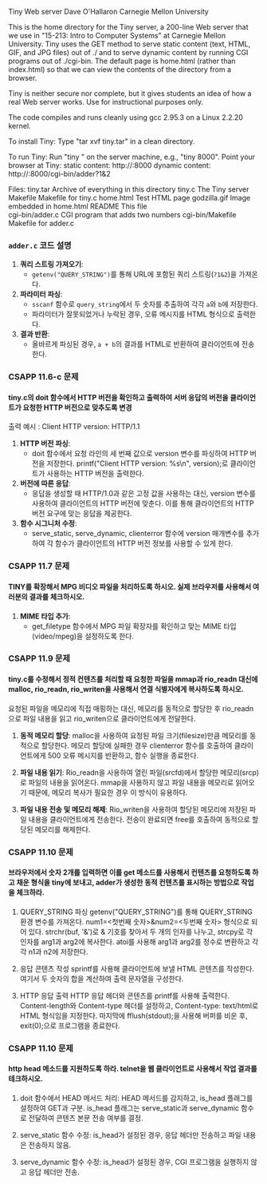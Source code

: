 Tiny Web server
Dave O'Hallaron
Carnegie Mellon University

This is the home directory for the Tiny server, a 200-line Web
server that we use in "15-213: Intro to Computer Systems" at Carnegie
Mellon University.  Tiny uses the GET method to serve static content
(text, HTML, GIF, and JPG files) out of ./ and to serve dynamic
content by running CGI programs out of ./cgi-bin. The default 
page is home.html (rather than index.html) so that we can view
the contents of the directory from a browser.

Tiny is neither secure nor complete, but it gives students an
idea of how a real Web server works. Use for instructional purposes only.

The code compiles and runs cleanly using gcc 2.95.3 
on a Linux 2.2.20 kernel.

To install Tiny:
   Type "tar xvf tiny.tar" in a clean directory. 

To run Tiny:
   Run "tiny <port>" on the server machine, 
	e.g., "tiny 8000".
   Point your browser at Tiny: 
	static content: http://<host>:8000
	dynamic content: http://<host>:8000/cgi-bin/adder?1&2

Files:
  tiny.tar		Archive of everything in this directory
  tiny.c		The Tiny server
  Makefile		Makefile for tiny.c
  home.html		Test HTML page
  godzilla.gif		Image embedded in home.html
  README		This file	
  cgi-bin/adder.c	CGI program that adds two numbers
  cgi-bin/Makefile	Makefile for adder.c

### `adder.c` 코드 설명

1. **쿼리 스트링 가져오기**:
    - `getenv("QUERY_STRING")`를 통해 URL에 포함된 쿼리 스트링(`?1&2`)을 가져온다.
2. **파라미터 파싱**:
    - `sscanf` 함수로 `query_string`에서 두 숫자를 추출하여 각각 `a`와 `b`에 저장한다.
    - 파라미터가 잘못되었거나 누락된 경우, 오류 메시지를 HTML 형식으로 출력한다.
3. **결과 반환**:
    - 올바르게 파싱된 경우, `a + b`의 결과를 HTML로 반환하여 클라이언트에 전송한다.

### CSAPP 11.6-c 문제 
#### tiny.c의 doit 함수에서 HTTP 버전을 확인하고 출력하여 서버 응답의 버전을 클라이언트가 요청한 HTTP 버전으로 맞추도록 변경

출력 예시 : Client HTTP version: HTTP/1.1

1. **HTTP 버전 파싱**: 
   - doit 함수에서 요청 라인의 세 번째 값으로 version 변수를 파싱하여 HTTP 버전을 저장한다.
printf("Client HTTP version: %s\n", version);로 클라이언트가 사용하는 HTTP 버전을 출력한다.
2. **버전에 따른 응답**:
   - 응답을 생성할 때 HTTP/1.0과 같은 고정 값을 사용하는 대신, version 변수를 사용하여 클라이언트의 HTTP 버전에 맞춘다. 이를 통해 클라이언트의 HTTP 버전 요구에 맞는 응답을 제공한다.
3. **함수 시그니처 수정**:
   - serve_static, serve_dynamic, clienterror 함수에 version 매개변수를 추가하여 각 함수가 클라이언트의 HTTP 버전 정보를 사용할 수 있게 한다.

### CSAPP 11.7 문제
#### TINY를 확장해서 MPG 비디오 파일을 처리하도록 하시오. 실제 브라우저를 사용해서 여러분의 결과를 체크하시오.

1. **MIME 타입 추가**: 
   - get_filetype 함수에서 MPG 파일 확장자를 확인하고 맞는 MIME 타입(video/mpeg)을 설정하도록 한다.

### CSAPP 11.9 문제
#### tiny.c를 수정해서 정적 컨텐츠를 처리할 때 요청한 파일을 mmap과 rio_readn 대신에 malloc, rio_readn, rio_writen을 사용해서 연결 식별자에게 복사하도록 하시오.

요청된 파일을 메모리에 직접 매핑하는 대신, 메모리를 동적으로 할당한 후 rio_readn으로 파일 내용을 읽고 rio_writen으로 클라이언트에게 전달한다.

1. **동적 메모리 할당**:
malloc을 사용하여 요청된 파일 크기(filesize)만큼 메모리를 동적으로 할당한다.
메모리 할당에 실패한 경우 clienterror 함수를 호출하여 클라이언트에게 500 오류 메시지를 반환하고, 함수 실행을 종료한다.

2. **파일 내용 읽기**:
Rio_readn을 사용하여 열린 파일(srcfd)에서 할당한 메모리(srcp)로 파일의 내용을 읽어온다.
mmap을 사용하지 않고 파일 내용을 메모리로 읽어오기 때문에, 메모리 복사가 필요한 경우 이 방식이 유용하다.

3. **파일 내용 전송 및 메모리 해제**:
Rio_writen을 사용하여 할당된 메모리에 저장된 파일 내용을 클라이언트에게 전송한다.
전송이 완료되면 free를 호출하여 동적으로 할당된 메모리를 해제한다.

### CSAPP 11.10 문제
#### 브라우저에서 숫자 2개를 입력하면 이를 get 메소드를 사용해서 컨텐츠를 요청하도록 하고 채운 형식을 tiny에 보내고, adder가 생성한 동적 컨텐츠를 표시하는 방법으로 작업을 체크하라.

1. QUERY_STRING 파싱
getenv("QUERY_STRING")를 통해 QUERY_STRING 환경 변수를 가져온다. num1=<첫번째 숫자>&num2=<두번째 숫자> 형식으로 되어 있다.
strchr(buf, '&')로 & 기호를 찾아서 두 개의 인자를 나누고, strcpy로 각 인자를 arg1과 arg2에 복사한다.
atoi를 사용해 arg1과 arg2를 정수로 변환하고 각각 n1과 n2에 저장한다.

2. 응답 콘텐츠 작성
sprintf를 사용해 클라이언트에 보낼 HTML 콘텐츠를 작성한다. 여기서 두 숫자의 합을 계산하여 출력 문자열을 구성한다.

3. HTTP 응답 출력
HTTP 응답 헤더와 콘텐츠를 printf를 사용해 출력한다. Content-length와 Content-type 헤더를 설정하고, Content-type: text/html로 HTML 형식임을 지정한다.
마지막에 fflush(stdout);을 사용해 버퍼를 비운 후, exit(0);으로 프로그램을 종료한다.

### CSAPP 11.10 문제
#### http head 메소드를 지원하도록 하라. telnet을 웹 클라이언트로 사용해서 작업 결과를 테크하시오.

1. doit 함수에서 HEAD 메서드 처리:
HEAD 메서드를 감지하고, is_head 플래그를 설정하여 GET과 구분.
is_head 플래그는 serve_static과 serve_dynamic 함수로 전달하여 콘텐츠 본문 전송 여부를 결정.

2. serve_static 함수 수정:
is_head가 설정된 경우, 응답 헤더만 전송하고 파일 내용은 전송하지 않음.

3. serve_dynamic 함수 수정:
is_head가 설정된 경우, CGI 프로그램을 실행하지 않고 응답 헤더만 전송.